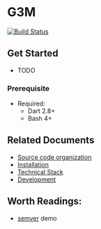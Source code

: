 G3M
===

[![Build Status](https://travis-ci.org/trungngo/g3m.svg?branch=master)](https://travis-ci.org/trungngo/g3m.svg)

## Get Started

* TODO

### Prerequisite

* Required:
    * Dart 2.8+
    * Bash 4+

## Related Documents

* [Source code organization](doc/source-org.md)
* [Installation](doc/install.md)
* [Technical Stack](doc/techstack.md)
* [Development](doc/dev.md)

## Worth Readings:
* [semver](https://devhints.io/semver) demo
        

